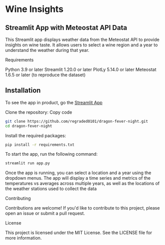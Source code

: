 # Wine Insights

## Streamlit App with Meteostat API Data

This Streamlit app displays weather data from the Meteostat API to provide insights on wine taste. It allows users to select a wine region and a year to understand the weather during that year. 

Requirements

Python 3.9 or later
Streamlit 1.20.0 or later
PlotLy 5.14.0 or later
Meteostat 1.6.5 or later (to reproduce the dataset)

## Installation
To see the app in product, go the [Streamlit App](https://regraded0101-dragon-fever-night-app-bdkgf2.streamlit.app)


Clone the repository:
Copy code
```bash
git clone https://github.com/regraded0101/dragon-fever-night.git
cd dragon-fever-night
```
Install the required packages:
```bash
pip install -r requirements.txt
```

To start the app, run the following command:

```bash
streamlit run app.py
```
Once the app is running, you can select a location and a year using the dropdown menus. The app will display a time series and metrics of the temperatures vs averages across multiple years, as well as the locations of the weather stations used to collect the data

Contributing

Contributions are welcome! If you'd like to contribute to this project, please open an issue or submit a pull request.

License

This project is licensed under the MIT License. See the LICENSE file for more information.